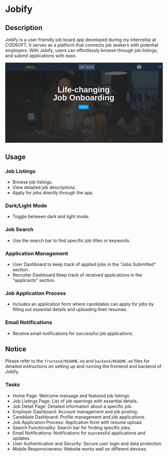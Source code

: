 # Jobify

## Description

Jobify is a user-friendly job board app developed during my internship at CODSOFT. It serves as a platform that connects job seekers with potential employers. With Jobify, users can effortlessly browse through job listings, and submit applications with ease.

<img src="./frontend/public/job_board_homePage.png" alt="screenShot" />

## Usage

### Job Listings

- Browse job listings.
- View detailed job descriptions.
- Apply for jobs directly through the app.

### Dark/Light Mode

- Toggle between dark and light mode.

### Job Search

- Use the search bar to find specific job titles or keywords.

### Application Management

- User Dashboard to keep track of applied jobs in the "Jobs Submitted" section.
- Recruiter Dashboard Keep track of received applications in the "applicants" section.

### Job Application Process

- Includes an application form where candidates can apply for jobs by filling out essential details and uploading their resumes.

### Email Notifications

- Receive email notifications for successful job applications.

## Notice

Please refer to the `frontend/README.md` and `backend/README.md` files for detailed instructions on setting up and running the frontend and backend of Jobify.

### Tasks

- Home Page: Welcome message and featured job listings.
- Job Listings Page: List of job openings with essential details.
- Job Detail Page: Detailed information about a specific job.
- Employer Dashboard: Account management and job posting.
- Candidate Dashboard: Profile management and job applications.
- Job Application Process: Application form with resume upload.
- Search Functionality: Search bar for finding specific jobs.
- Email Notifications: Notifications for successful applications and updates.
- User Authentication and Security: Secure user login and data protection.
- Mobile Responsiveness: Website works well on different devices.